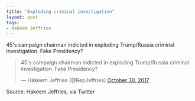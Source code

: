 ```yaml
---
title: "Exploding criminal investigation"
layout: post
tags:
- Hakeem Jeffries
---
```


45's campaign chairman indicted in exploding Trump/Russia criminal investigation. Fake Presidency?

<blockquote class="twitter-tweet"><p lang="en" dir="ltr">45&#39;s campaign chairman indicted in exploding Trump/Russia criminal investigation. Fake Presidency?</p>&mdash; Hakeem Jeffries (@RepJeffries) <a href="https://twitter.com/RepJeffries/status/924981218889883648?ref_src=twsrc%5Etfw">October 30, 2017</a></blockquote> <script async src="https://platform.twitter.com/widgets.js" charset="utf-8"></script>

Source: Hakeem Jeffries, via Twitter
